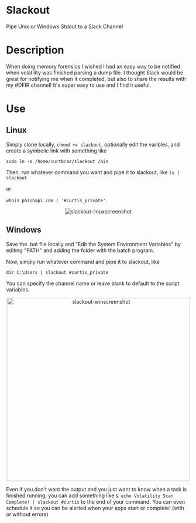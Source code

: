 # Slackout
Pipe Unix or Windows Stdout to a Slack Channel

# Description
When doing memory forensics I wished I had an easy way to be notified when volatility was finished parsing a dump file.  I thought Slack would be great for notifying me when it completed, but also to share the results with my #DFIR channel!  It's super easy to use and I find it useful.

# Use

## Linux
Simply clone locally, `chmod +x slackout`, optionally edit the varibles, and  create a symbolic link with something like

`sudo ln -s /home/curtbraz/slackout /bin`

Then, run whatever command you want and pipe it to slackout, like 
`ls | slackout` 

or 

`whois phishapi.com | '#curtis_private'`.  

<p align="center"><img align="center" alt="slackout-linuxscreenshot" src="https://i.imgur.com/RjTx8b1.png"></p>

## Windows
Save the .bat file locally and "Edit the System Environment Variables" by editing "PATH" and adding the folder with the batch program.

Now, simply run whatever command and pipe it to slackout, like

`dir C:\Users | slackout #curtis_private`

You can specify the channel name or leave blank to default to the script variables.  

<p align="center"><img align="center" alt="slackout-winscreenshot" width="500" src="https://i.imgur.com/8F5jmoG.png">


Even if you don't want the output and you just want to know when a task is finished running, you can add something like
`& echo Volatility Scan Complete! | slackout #curtis` to the end of your command.  You can even schedule it so you can be alerted when your apps start or complete! (with or without errors)</p>
